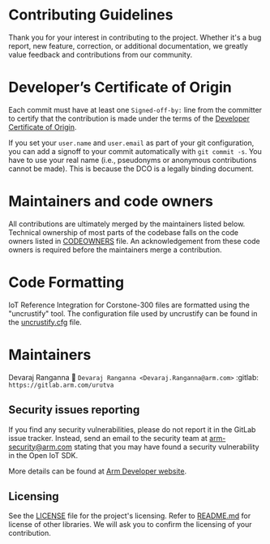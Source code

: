 # Contributing Guidelines

Thank you for your interest in contributing to the project. Whether it's a bug report, new feature, correction, or additional
documentation, we greatly value feedback and contributions from our community.

# Developer’s Certificate of Origin

Each commit must have at least one `Signed-off-by:` line from the committer to
certify that the contribution is made under the terms of the [Developer
Certificate of Origin](./DCO.txt).

If you set your `user.name` and `user.email` as part of your git configuration,
you can add a signoff to your commit automatically with `git commit -s`. You
have to use your real name (i.e., pseudonyms or anonymous contributions cannot
be made). This is because the DCO is a legally binding document.

# Maintainers and code owners

All contributions are ultimately merged by the maintainers listed below.
Technical ownership of most parts of the codebase falls on the code owners
listed in [CODEOWNERS](CODEOWNERS) file. An acknowledgement from these code
owners is required before the maintainers merge a contribution.

# Code Formatting
IoT Reference Integration for Corstone-300 files are formatted using the "uncrustify" tool. The configuration file used by uncrustify can be found in the [uncrustify.cfg](uncrustify.cfg) file.

Maintainers
===========

Devaraj Ranganna
    :email: `Devaraj Ranganna <Devaraj.Ranganna@arm.com>`
    :gitlab: `https://gitlab.arm.com/urutva`


## Security issues reporting

If you find any security vulnerabilities, please do not report it in the GitLab issue tracker. Instead, send an email to the security team at arm-security@arm.com stating that you may have found a security vulnerability in the Open IoT SDK.

More details can be found at [Arm Developer website](https://developer.arm.com/support/arm-security-updates/report-security-vulnerabilities).


## Licensing

See the [LICENSE](LICENSE) file for the project's licensing. Refer to [README.md](README.md#License) for license of other libraries. We will ask you to confirm the licensing of your contribution.
